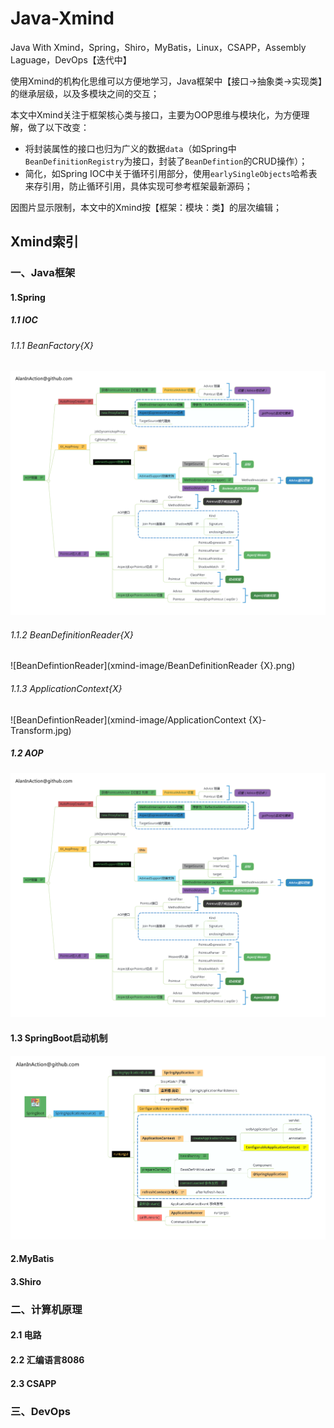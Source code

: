 # Java-Xmind
Java With Xmind，Spring，Shiro，MyBatis，Linux，CSAPP，Assembly Laguage，DevOps【迭代中】

使用Xmind的机构化思维可以方便地学习，Java框架中【接口->抽象类->实现类】的继承层级，以及多模块之间的交互；

本文中Xmind关注于框架核心类与接口，主要为OOP思维与模块化，为方便理解，做了以下改变：

- 将封装属性的接口也归为广义的数据`data`（如Spring中`BeanDefinitionRegistry`为接口，封装了`BeanDefintion`的CRUD操作）；
- 简化，如Spring IOC中关于循环引用部分，使用`earlySingleObjects`哈希表来存引用，防止循环引用，具体实现可参考框架最新源码；

因图片显示限制，本文中的Xmind按【框架：模块：类】的层次编辑；

## Xmind索引

### 一、Java框架

#### 1.Spring

##### 1.1 IOC

###### 1.1.1 BeanFactory{X}

![BeanFactory](xmind-image/AOPEnhance.png)



###### 1.1.2 BeanDefinitionReader{X}

![BeanDefintionReader](xmind-image/BeanDefinitionReader {X}.png)

###### 1.1.3 ApplicationContext{X}

![BeanDefintionReader](xmind-image/ApplicationContext {X}-Transform.jpg)

##### 1.2 AOP

![AOP](xmind-image/AOPEnhance.png)

#### 1.3 SpringBoot启动机制

![SpringBoot-Starter](xmind-image/SpringBoot.png)

#### 2.MyBatis

#### 3.Shiro

### 二、计算机原理

#### 2.1 电路

#### 2.2 汇编语言8086

#### 2.3 CSAPP

### 三、DevOps











